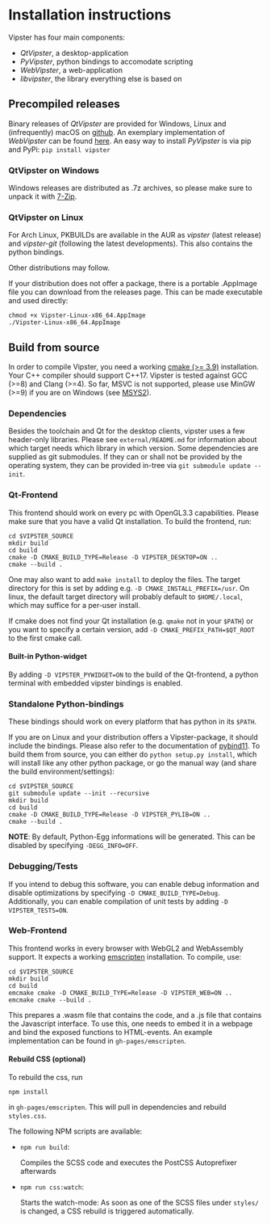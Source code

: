 # Installation instructions

Vipster has four main components:
- *QtVipster*, a desktop-application
- *PyVipster*, python bindings to accomodate scripting
- *WebVipster*, a web-application
- *libvipster*, the library everything else is based on

## Precompiled releases

Binary releases of *QtVipster* are provided for Windows, Linux and (infrequently) macOS on [github](https://github.com/sgsaenger/vipster/releases).
An exemplary implementation of *WebVipster* can be found [here](https://sgsaenger.github.io/vipster/emscripten).
An easy way to install *PyVipster* is via pip and PyPi: `pip install vipster`

### QtVipster on Windows

Windows releases are distributed as .7z archives, so please make sure to unpack it with [7-Zip](https://7-zip.org).

### QtVipster on Linux

For Arch Linux, PKBUILDs are available in the AUR as *vipster* (latest release) and *vipster-git* (following the latest developments).
This also contains the python bindings.

Other distributions may follow.

If your distribution does not offer a package, there is a portable .AppImage file you can download from the releases page. This can be made executable and used directly:
```
chmod +x Vipster-Linux-x86_64.AppImage
./Vipster-Linux-x86_64.AppImage
```

## Build from source

In order to compile Vipster, you need a working [cmake (>= 3.9)](https://cmake.org) installation.
Your C++ compiler should support C++17.
Vipster is tested against GCC (>=8) and Clang (>=4).
So far, MSVC is not supported, please use MinGW (>=9) if you are on Windows (see [MSYS2](https://www.msys2.org)).

### Dependencies

Besides the toolchain and Qt for the desktop clients, vipster uses a few header-only libraries.
Please see `external/README.md` for information about which target needs which library in which version.
Some dependencies are supplied as git submodules.
If they can or shall not be provided by the operating system, they can be provided in-tree via `git submodule update --init`.

### Qt-Frontend

This frontend should work on every pc with OpenGL3.3 capabilities.
Please make sure that you have a valid Qt installation.
To build the frontend, run:

```
cd $VIPSTER_SOURCE
mkdir build
cd build
cmake -D CMAKE_BUILD_TYPE=Release -D VIPSTER_DESKTOP=ON ..
cmake --build .
```

One may also want to add `make install` to deploy the files.
The target directory for this is set by adding e.g. `-D CMAKE_INSTALL_PREFIX=/usr`.
On linux, the default target directory will probably default to `$HOME/.local`, which may suffice for a per-user install.

If cmake does not find your Qt installation (e.g. `qmake` not in your `$PATH`) or you want to specify a certain version,
add `-D CMAKE_PREFIX_PATH=$QT_ROOT` to the first cmake call.

#### Built-in Python-widget

By adding `-D VIPSTER_PYWIDGET=ON` to the build of the Qt-frontend, a python terminal with embedded vipster bindings is enabled.

### Standalone Python-bindings

These bindings should work on every platform that has python in its `$PATH`.

If you are on Linux and your distribution offers a Vipster-package, it should include the bindings.
Please also refer to the documentation of [pybind11](https://github.com/pybind/pybind11).
To build them from source, you can either do `python setup.py install`, which will install like any other python package, or go the manual way (and share the build environment/settings):

```
cd $VIPSTER_SOURCE
git submodule update --init --recursive
mkdir build
cd build
cmake -D CMAKE_BUILD_TYPE=Release -D VIPSTER_PYLIB=ON ..
cmake --build .
```
**NOTE**: By default, Python-Egg informations will be generated.
This can be disabled by specifying `-DEGG_INFO=OFF`.

### Debugging/Tests

If you intend to debug this software, you can enable debug information and disable optimizations by specifying `-D CMAKE_BUILD_TYPE=Debug`.
Additionally, you can enable compilation of unit tests by adding `-D VIPSTER_TESTS=ON`.

### Web-Frontend

This frontend works in every browser with WebGL2 and WebAssembly support.
It expects a working [emscripten](http://kripken.github.io/emscripten-site) installation.
To compile, use:
```
cd $VIPSTER_SOURCE
mkdir build
cd build
emcmake cmake -D CMAKE_BUILD_TYPE=Release -D VIPSTER_WEB=ON ..
emcmake cmake --build .
```

This prepares a .wasm file that contains the code, and a .js file that contains the Javascript interface.
To use this, one needs to embed it in a webpage and bind the exposed functions to HTML-events.
An example implementation can be found in `gh-pages/emscripten`.

#### Rebuild CSS (optional)

To rebuild the css, run
```
npm install
```
in `gh-pages/emscripten`. This will pull in dependencies and rebuild `styles.css`.

The following NPM scripts are available:

* `npm run build`:

    Compiles the SCSS code and executes the PostCSS Autoprefixer afterwards

* `npm run css:watch`:

    Starts the watch-mode: As soon as one of the SCSS files under `styles/` is changed, a CSS rebuild is triggered automatically.
